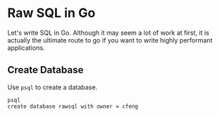 # Raw SQL in Go
Let's write SQL in Go. Although it may seem a lot of work at first, it is actually the ultimate 
route to go if you want to write highly performant applications.

## Create Database
Use `psql` to create a database.
```
psql
create database rawsql with owner = cfeng
```